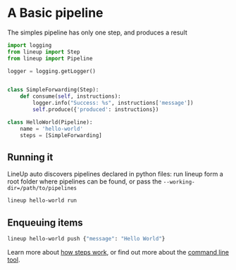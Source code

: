 # A Basic pipeline

The simples pipeline has only one step, and produces a result


```python
import logging
from lineup import Step
from lineup import Pipeline

logger = logging.getLogger()


class SimpleForwarding(Step):
    def consume(self, instructions):
        logger.info("Success: %s", instructions['message'])
        self.produce({'produced': instructions})

class HelloWorld(Pipeline):
    name = 'hello-world'
    steps = [SimpleForwarding]
```

## Running it

LineUp auto discovers pipelines declared in python files: run lineup form a root folder where pipelines can be found, or pass the `--working-dir=/path/to/pipelines`

```bash
lineup hello-world run
```

## Enqueuing items

```bash
lineup hello-world push {"message": "Hello World"}
```


Learn more about [how steps work](how-to-steps.md), or find out more about the [command line tool](how-to-cli.md).
